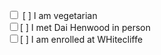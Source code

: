 <!doctype html>
<html>
<body>

<input type="checkbox"> [ ] I am vegetarian  <br> 
<input type="checkbox">[ ] I met Dai Henwood in person <br>
<input type="checkbox">[ ] I am enrolled at WHitecliffe <br>

</body>
</html>
